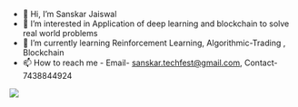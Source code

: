 - 👋 Hi, I’m Sanskar Jaiswal
- 👀 I’m interested in Application of deep learning and blockchain to solve real world problems
- 🌱 I’m currently learning Reinforcement Learning, Algorithmic-Trading , Blockchain
- 📫 How to reach me - Email- sanskar.techfest@gmail.com, Contact- 7438844924

<img src="https://github-readme-stats.vercel.app/api?username=sanskar26&&show_icons=true&title_color=ffff00&icon_color=ffff00&text_color=daf7dc&bg_color=050505&hide=stars,prs&include_all_commits=true">

<!---
sanskar26/sanskar26 is a ✨ special ✨ repository because its `README.md` (this file) appears on your GitHub profile.
You can click the Preview link to take a look at your changes.
--->

